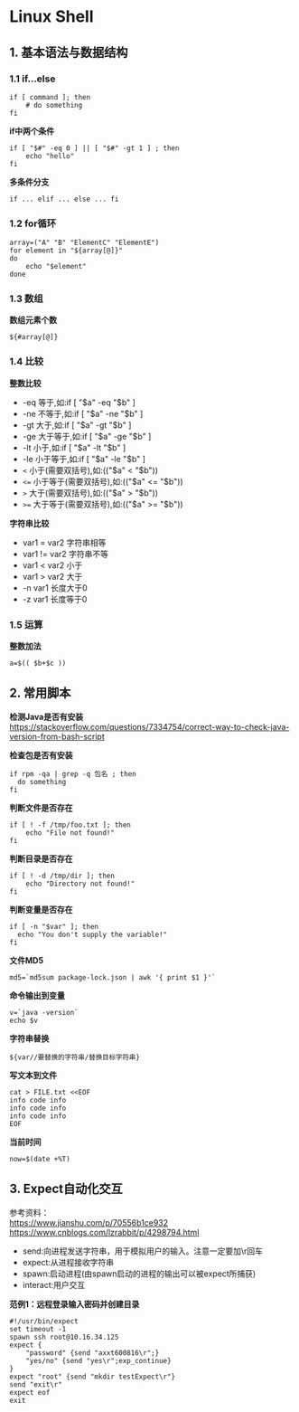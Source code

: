 # Linux Shell
## 1. 基本语法与数据结构
### 1.1 if...else
```shell
if [ command ]; then
    # do something
fi
```
**if中两个条件**  
```shell
if [ "$#" -eq 0 ] || [ "$#" -gt 1 ] ; then
    echo "hello"
fi
```

**多条件分支**  
```shell
if ... elif ... else ... fi
```

### 1.2 for循环
```
array=("A" "B" "ElementC" "ElementE")
for element in "${array[@]}"
do
    echo "$element"
done
```

### 1.3 数组
**数组元素个数**  
```
${#array[@]}
```

### 1.4 比较
**整数比较**  
- -eq 等于,如:if [ "$a" -eq "$b" ]
- -ne 不等于,如:if [ "$a" -ne "$b" ]
- -gt 大于,如:if [ "$a" -gt "$b" ]
- -ge 大于等于,如:if [ "$a" -ge "$b" ]
- -lt 小于,如:if [ "$a" -lt "$b" ]
- -le 小于等于,如:if [ "$a" -le "$b" ]
- `<`   小于(需要双括号),如:(("$a" < "$b"))
- `<=`  小于等于(需要双括号),如:(("$a" <= "$b"))
- `>`   大于(需要双括号),如:(("$a" > "$b"))
- `>=`  大于等于(需要双括号),如:(("$a" >= "$b"))

**字符串比较**  
- var1 = var2     字符串相等
- var1 != var2    字符串不等
- var1 < var2     小于
- var1 > var2     大于
- -n var1             长度大于0
- -z var1             长度等于0

### 1.5 运算
**整数加法**  
```
a=$(( $b+$c ))
```

## 2. 常用脚本
**检测Java是否有安装**  
https://stackoverflow.com/questions/7334754/correct-way-to-check-java-version-from-bash-script  

**检查包是否有安装**  
```shell
if rpm -qa | grep -q 包名 ; then
  do something
fi
```

**判断文件是否存在**  
```shell
if [ ! -f /tmp/foo.txt ]; then
    echo "File not found!"
fi
```

**判断目录是否存在**  
```shell
if [ ! -d /tmp/dir ]; then
    echo "Directory not found!"
fi
```

**判断变量是否存在**  
```shell
if [ -n "$var" ]; then
  echo "You don't supply the variable!"
fi
```

**文件MD5**  
```shell
md5=`md5sum package-lock.json | awk '{ print $1 }'`
```

**命令输出到变量**  
```shell
v=`java -version`
echo $v
```

**字符串替换**  
```
${var//要替换的字符串/替换目标字符串}
```

**写文本到文件**  
```shell
cat > FILE.txt <<EOF
info code info
info code info
info code info
EOF
```

**当前时间**  
```shell
now=$(date +%T)
```

## 3. Expect自动化交互
参考资料：  
https://www.jianshu.com/p/70556b1ce932  
https://www.cnblogs.com/lzrabbit/p/4298794.html  
- send:向进程发送字符串，用于模拟用户的输入。注意一定要加\r回车
- expect:从进程接收字符串
- spawn:启动进程(由spawn启动的进程的输出可以被expect所捕获)
- interact:用户交互

**范例1：远程登录输入密码并创建目录**  
```shell
#!/usr/bin/expect
set timeout -1
spawn ssh root@10.16.34.125
expect {
    "password" {send "axxt600816\r";}
    "yes/no" {send "yes\r";exp_continue}
}
expect "root" {send "mkdir testExpect\r"}
send "exit\r"
expect eof
exit
```
